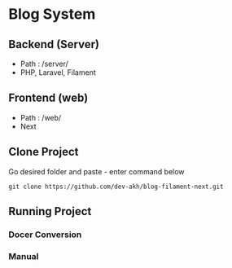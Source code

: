 # Blog System

## Backend (Server)
- Path : /server/
- PHP, Laravel, Filament

## Frontend (web)
- Path : /web/
- Next

## Clone Project
Go desired folder and paste - enter command below
```
git clone https://github.com/dev-akh/blog-filament-next.git
```

## Running Project 
### Docer Conversion

### Manual 

